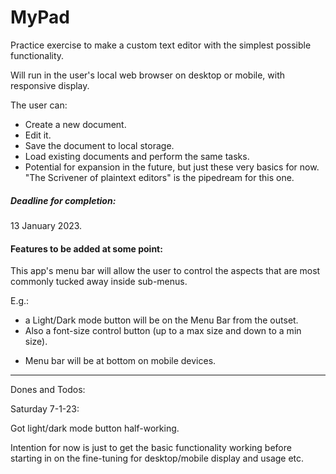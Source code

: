 # MyPad

Practice exercise to make a custom text editor with the simplest possible functionality.

Will run in the user's local web browser on desktop or mobile, with responsive display.

The user can:

-   Create a new document.
-   Edit it.
-   Save the document to local storage.
-   Load existing documents and perform the same tasks.
-   Potential for expansion in the future, but just these very basics for now. "The Scrivener of plaintext editors" is the pipedream for this one.

##### Deadline for completion:

13 January 2023.

#### Features to be added at some point:

This app's menu bar will allow the user to control the aspects that are most commonly tucked away inside sub-menus.

E.g.:

-   a Light/Dark mode button will be on the Menu Bar from the outset.
-   Also a font-size control button (up to a max size and down to a min size).

*   Menu bar will be at bottom on mobile devices.

---

Dones and Todos:

Saturday 7-1-23:

Got light/dark mode button half-working.

Intention for now is just to get the basic functionality working before starting in on the fine-tuning for desktop/mobile display and usage etc.
